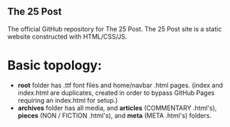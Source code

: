 ## The 25 Post

The official GitHub repository for The 25 Post.
The 25 Post site is a static website constructed with HTML/CSS/JS.

# Basic topology:
- **root** folder has .ttf font files and home/navbar .html pages. (index and index.html are duplicates, created in order to bypass GitHub Pages requiring an index.html for setup.)
- **archives** folder has all media, and **articles** (COMMENTARY .html's), **pieces** (NON / FICTION .html's), and **meta** (META .html's) folders.